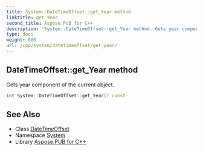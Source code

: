 ```yaml
---
title: System::DateTimeOffset::get_Year method
linktitle: get_Year
second_title: Aspose.PUB for C++
description: 'System::DateTimeOffset::get_Year method. Gets year component of the current object in C++.'
type: docs
weight: 600
url: /cpp/system/datetimeoffset/get_year/
---
```

## DateTimeOffset::get_Year method


Gets year component of the current object.

```cpp
int System::DateTimeOffset::get_Year() const
```

## See Also

* Class [DateTimeOffset](../)
* Namespace [System](../../)
* Library [Aspose.PUB for C++](../../../)
